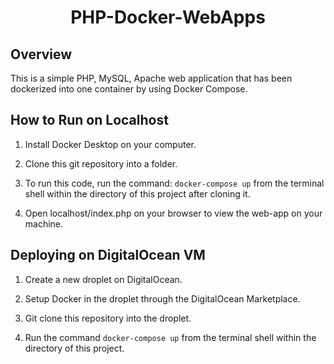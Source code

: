 <h1 align="center">
  PHP-Docker-WebApps
</h1>

## Overview

This is a simple PHP, MySQL, Apache web application that has been dockerized into one container by using Docker Compose.

## How to Run on Localhost

1. Install Docker Desktop on your computer.

2. Clone this git repository into a folder.

3. To run this code, run the command: `docker-compose up` from the terminal shell within the directory of this project after cloning it.

4. Open localhost/index.php on your browser to view the web-app on your machine.

## Deploying on DigitalOcean VM

1. Create a new droplet on DigitalOcean.

2. Setup Docker in the droplet through the DigitalOcean Marketplace.

3. Git clone this repository into the droplet.

4. Run the command `docker-compose up` from the terminal shell within the directory of this project.
